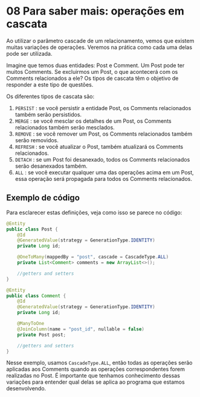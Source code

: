 # 08 Para saber mais: operações em cascata

Ao utilizar o parâmetro cascade de um relacionamento, vemos que existem muitas variações de operações. Veremos na prática como cada uma delas pode ser utilizada.

Imagine que temos duas entidades: Post e Comment. Um Post pode ter muitos Comments. Se excluirmos um Post, o que acontecerá com os Comments relacionados a ele? Os tipos de cascata têm o objetivo de responder a este tipo de questões.

Os diferentes tipos de cascata são:

1. `PERSIST` : se você persistir a entidade Post, os Comments relacionados também serão persistidos.
2. `MERGE` : se você mesclar os detalhes de um Post, os Comments relacionados também serão mesclados.
3. `REMOVE` : se você remover um Post, os Comments relacionados também serão removidos.
4. `REFRESH` : se você atualizar o Post, também atualizará os Comments relacionados.
5. `DETACH` : se um Post foi desanexado, todos os Comments relacionados serão desanexados também.
6. `ALL` : se você executar qualquer uma das operações acima em um Post, essa operação será propagada para todos os Comments relacionados.

## Exemplo de código
Para esclarecer estas definições, veja como isso se parece no código:

```java
@Entity
public class Post {
    @Id
    @GeneratedValue(strategy = GenerationType.IDENTITY)
    private Long id;

    @OneToMany(mappedBy = "post", cascade = CascadeType.ALL)
    private List<Comment> comments = new ArrayList<>();

    //getters and setters
}

@Entity
public class Comment {
    @Id
    @GeneratedValue(strategy = GenerationType.IDENTITY)
    private Long id;

    @ManyToOne
    @JoinColumn(name = "post_id", nullable = false)
    private Post post;

    //getters and setters
}
```

Nesse exemplo, usamos `CascadeType.ALL`, então todas as operações serão aplicadas aos Comments quando as operações correspondentes forem realizadas no Post. É importante que tenhamos conhecimento dessas variações para entender qual delas se aplica ao programa que estamos desenvolvendo.
